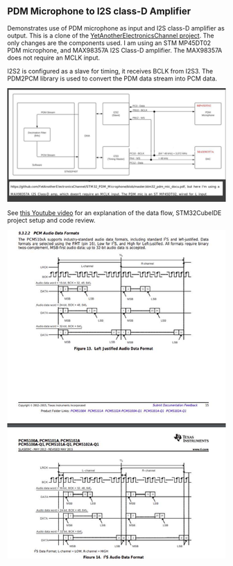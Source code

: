 ## PDM Microphone to I2S class-D Amplifier

Demonstrates use of PDM microphone as input and I2S class-D amplifier as output. This is a clone of 
the [YetAnotherElectronicsChannel project](https://github.com/YetAnotherElectronicsChannel/STM32_PDM_Microphone).
The only changes are the components used. I am using an STM MP45DT02 PDM microphone, and MAX98357A I2S Class-D amplifier. The MAX98357A does not require an MCLK input.

I2S2 is configured as a slave for timing, it receives BCLK from I2S3. The PDM2PCM library is used to convert the PDM data stream into PCM data.


<img src="wiring_schematic.jpg">


See [this Youtube video](https://www.youtube.com/watch?v=JuXKeyFraF4) for an explanation of the data flow, STM32CubeIDE project setup and code review.



<img src="i2s_data_format.jpg">
